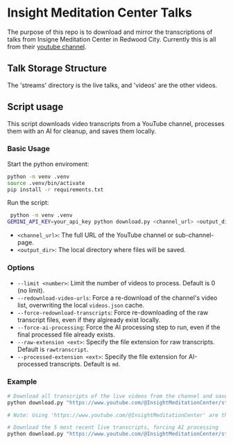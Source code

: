 # Insight Meditation Center Talks

The purpose of this repo is to download and mirror the transcriptions of talks from Insigne Meditation Center in Redwood City. Currently this is all from their [youtube channel](https://www.youtube.com/@InsightMeditationCenter).


## Talk Storage Structure

The 'streams' directory is the live talks, and 'videos' are the other videos.

## Script usage

This script downloads video transcripts from a YouTube channel, processes them with an AI for cleanup, and saves them locally.

### Basic Usage

Start the python enviroment:
```bash
python -m venv .venv
source .venv/bin/activate
pip install -r requirements.txt
```

Run the script:
```bash
 python -m venv .venv
GEMINI_API_KEY=your_api_key python download.py <channel_url> <output_dir>
```

-   `<channel_url>`: The full URL of the YouTube channel or sub-channel-page.
-   `<output_dir>`: The local directory where files will be saved.

### Options

-   `--limit <number>`: Limit the number of videos to process. Default is 0 (no limit).
-   `--redownload-video-urls`: Force a re-download of the channel's video list, overwriting the local `videos.json` cache.
-   `--force-redownload-transcripts`: Force re-downloading of the raw transcript files, even if they algiready exist locally.
-   `--force-ai-processing`: Force the AI processing step to run, even if the final processed file already exists.
-   `--raw-extension <ext>`: Specify the file extension for raw transcripts. Default is `rawtranscript`.
-   `--processed-extension <ext>`: Specify the file extension for AI-processed transcripts. Default is `md`.

### Example

```bash
# Download all transcripts of the live videos from the channel and save them to the 'live' directory (note that this is only the 'live' videos)
python download.py "https://www.youtube.com/@InsightMeditationCenter/streams" "streams"

# Note: Using 'https://www.youtube.com/@InsightMeditationCenter' are the non-live videos, which is different.

# Download the 5 most recent live transcripts, forcing AI processing
python download.py "https://www.youtube.com/@InsightMeditationCenter/streams" "streams" --limit 5 --force-ai-processing
```

